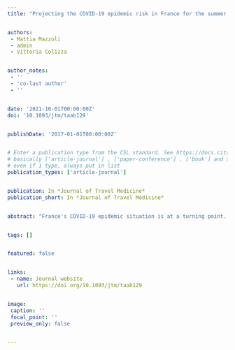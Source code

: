 ```yaml
---
title: "Projecting the COVID-19 epidemic risk in France for the summer 2021"


authors:
 - Mattia Mazzoli
 - admin
 - Vittoria Colizza


author_notes:
 - ''
 - 'co-last author'
 - ''


date: '2021-10-01T00:00:00Z'
doi: '10.1093/jtm/taab129'


publishDate: '2017-01-01T00:00:00Z'


# Enter a publication type from the CSL standard. See https://docs.citationstyles.org/en/stable/specification.html?highlight=publication%20type#type-terms.
# basically ['article-journal'] , ['paper-conference'] , ['book'] and so on. IMPORTANT: ['article'] for preprints.
# even if 1 type, always put in list
publication_types: ['article-journal']


publication: In *Journal of Travel Medicine*
publication_short: In *Journal of Travel Medicine*


abstract: "France's COVID-19 epidemic situation is at a turning point. Case incidence is increasing with the rapid progression of the Delta variant (63% of detected cases carried the L452R mutation as of July 16).1,2 Vaccination rates had been dropping since the end of May,3 but recently announced policies have boosted them. Their effect on the pandemic, however, will be inevitably delayed. Incidence, presence of Delta variant, vaccination and infection-acquired immunity are heterogeneous in space, and this may be further exacerbated by summer-season mobility. Here, we propose a risk metric based on five components to identify the departments in mainland France that will be more exposed to sharp surges during summer 2021."


tags: []


featured: false


links:
 - name: Journal website
   url: https://doi.org/10.1093/jtm/taab129


image:
 caption: ''
 focal_point: ''
 preview_only: false


---
```

